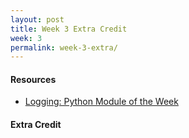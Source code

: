 ```yaml
---
layout: post
title: Week 3 Extra Credit
week: 3
permalink: week-3-extra/
---
```


#### Resources

* [Logging: Python Module of the Week](http://pymotw.com/2/logging/)

#### Extra Credit
